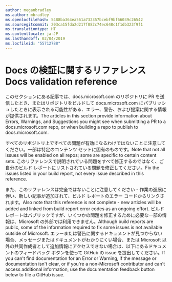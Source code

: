 ```yaml
---
author: meganbradley
ms.author: mbradley
ms.openlocfilehash: 5488ba364ea561a732357bcebf9bf66039c26542
ms.sourcegitcommit: 203ca15fda2d217f082c74ec648c1f1db323f9f1
ms.translationtype: HT
ms.contentlocale: ja-JP
ms.lasthandoff: 02/04/2019
ms.locfileid: "55712788"
---
```

# <a name="docs-validation-reference"></a><span data-ttu-id="b354a-101">Docs の検証に関するリファレンス</span><span class="sxs-lookup"><span data-stu-id="b354a-101">Docs validation reference</span></span>

<span data-ttu-id="b354a-102">このセクションにある記事では、docs.microsoft.com のリポジトリに PR を送信したとき、またはリポジトリをビルドして docs.microsoft.com にパブリッシュしたときに表示される可能性がある、エラー、警告、および提案に関する情報が提供されます。</span><span class="sxs-lookup"><span data-stu-id="b354a-102">The articles in this section provide information about Errors, Warnings, and Suggestions you might see when submitting a PR to a docs.microsoft.com repo, or when building a repo to publish to docs.microsoft.com.</span></span>

<span data-ttu-id="b354a-103">すべてのリポジトリ上ですべての問題が有効になるわけではないことに注意してください。一部は特定のコンテンツ セットに固有のものです。</span><span class="sxs-lookup"><span data-stu-id="b354a-103">Note that not all issues will be enabled on all repos; some are specific to certain content sets.</span></span> <span data-ttu-id="b354a-104">このリファレンスで説明されている問題をすべて修正するのではなく、ご自分のビルド レポートにリストされている問題を修正してください。</span><span class="sxs-lookup"><span data-stu-id="b354a-104">Fix the issues listed in your build report, not every issue described in this reference.</span></span>

<span data-ttu-id="b354a-105">また、このリファレンスは完全ではないことに注意してください - 作業の進展に伴い、新しい記事が追加されて、ビルド レポートのエラー コードからリンクされます。</span><span class="sxs-lookup"><span data-stu-id="b354a-105">Also note that this reference is not complete - new articles will be added and linked from build report error codes as an ongoing effort.</span></span> <span data-ttu-id="b354a-106">ビルド レポートはパブリックですが、いくつかの問題を修正するために必要な一部の情報は、Microsoft の外部では利用できません。</span><span class="sxs-lookup"><span data-stu-id="b354a-106">Although build reports are public, some of the information required to fix some issues is not available outside of Microsoft.</span></span> <span data-ttu-id="b354a-107">エラーまたは警告に関するドキュメントが見つからない場合、メッセージまたはドキュメントがわかりにくい場合、または Microsoft 以外の共同作成者として追加情報にアクセスできない場合は、以下にあるドキュメントのフィードバック ボタンを使って GitHub の issue を提出してください。</span><span class="sxs-lookup"><span data-stu-id="b354a-107">If you can't find documentation for an Error or Warning, if the message or documentation isn't clear, or if you're a non-Microsoft contributor and can't access additional information, use the documentation feedback button below to file a GitHub issue.</span></span>